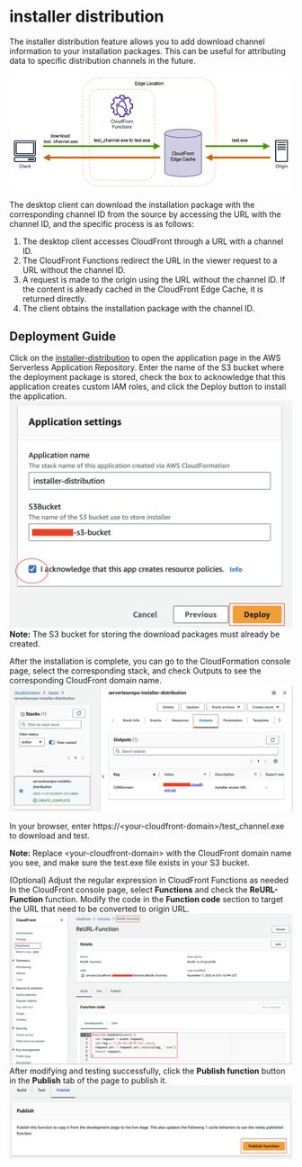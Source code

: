 # installer distribution

The installer distribution feature allows you to add download channel information to your installation packages. This can be useful for attributing data to specific distribution channels in the future. 

![architecture](images/distribution-installer.drawio.png)

The desktop client can download the installation package with the corresponding channel ID from the source by accessing the URL with the channel ID, and the specific process is as follows:

1. The desktop client accesses CloudFront through a URL with a channel ID. 
2. The CloudFront Functions redirect the URL in the viewer request to a URL without the channel ID.
3. A request is made to the origin using the URL without the channel ID. If the content is already cached in the CloudFront Edge Cache, it is returned directly.
4. The client obtains the installation package with the channel ID.

## Deployment Guide

Click on the [installer-distribution](https://console.aws.amazon.com/lambda/home#/create/app?applicationId=arn:aws:serverlessrepo:us-west-2:699461715380:applications/installer-distribution) to open the application page in the AWS Serverless Application Repository. Enter the name of the S3 bucket where the deployment package is stored, check the box to acknowledge that this application creates custom IAM roles, and click the Deploy button to install the application.
![sar](images/installer-distribution%20sar.png)
**Note:** The S3 bucket for storing the download packages must already be created. 

After the installation is complete, you can go to the CloudFormation console page, select the corresponding stack, and check Outputs to see the corresponding CloudFront domain name.
![cloudformation info](images/cloudformation%20stack%20output.png)

In your browser, enter https://\<your-cloudfront-domain\>/test_channel.exe to download and test.

**Note:** Replace \<your-cloudfront-domain\> with the CloudFront domain name you see, and make sure the test.exe file exists in your S3 bucket.

(Optional) Adjust the regular expression in CloudFront Functions as needed
In the CloudFront console page, select **Functions** and check the **ReURL-Function** function. Modify the code in the **Function code** section to target the URL that need to be converted to origin URL.
![ReUrl code](images/ReUrl%20code.png)
After modifying and testing successfully, click the **Publish function** button in the **Publish** tab of the page to publish it.
![functions publish](images/functions%20publish.png)
